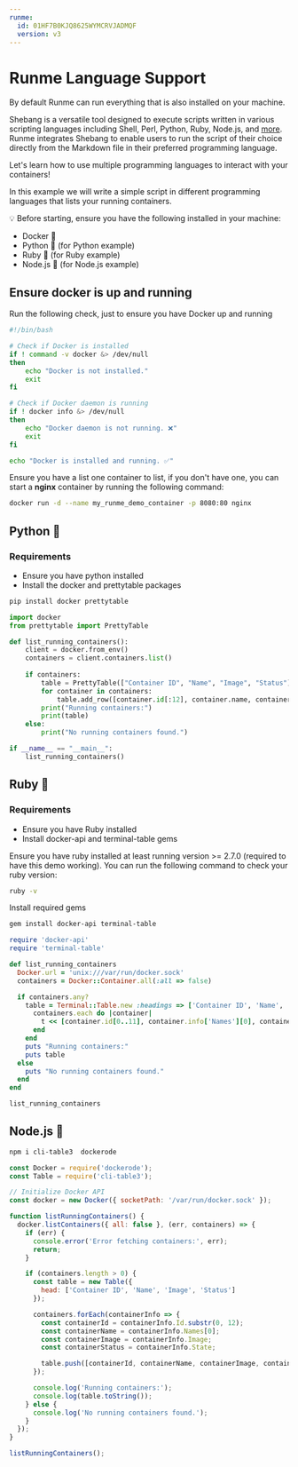 ```yaml
---
runme:
  id: 01HF7B0KJQ8625WYMCRVJADMQF
  version: v3
---
```


# Runme Language Support

By default Runme can run everything that is also installed on your machine.

Shebang is a versatile tool designed to execute scripts written in various scripting languages including Shell, Perl, Python, Ruby, Node.js, and [more](https://docs.runme.dev/configuration/shebang). Runme integrates Shebang to enable users to run the script of their choice directly from the Markdown file in their preferred programming language.

Let's learn how to use multiple programming languages to interact with your containers!

In this example we will write a simple script in different programming languages that lists your running containers.

💡 Before starting, ensure you have the following installed in your machine:

- Docker 🐳
- Python 🐍 (for Python example)
- Ruby 💎 (for Ruby example)
- Node.js 🍦 (for Node.js example)

## Ensure docker is up and running

Run the following check, just to ensure you have Docker up and running

```sh {"id":"01HTZBCXFZ0V7P4AXE70CNSGPG","terminalRows":"3"}
#!/bin/bash

# Check if Docker is installed
if ! command -v docker &> /dev/null
then
    echo "Docker is not installed."
    exit
fi

# Check if Docker daemon is running
if ! docker info &> /dev/null
then
    echo "Docker daemon is not running. ❌"
    exit
fi

echo "Docker is installed and running. ✅"

```

Ensure you have a list one container to list, if you don't have one, you can start a **nginx** container by running the following command:

```sh {"id":"01HTZBCXFZ0V7P4AXE70RXT9M1"}
docker run -d --name my_runme_demo_container -p 8080:80 nginx
```

## Python 🐍

### Requirements

- Ensure you have python installed
- Install the docker and prettytable packages

```sh {"id":"01HTZBCXFZ0V7P4AXE74GQN99H","terminalRows":"20"}
pip install docker prettytable
```

```py {"id":"01HTZBCXFZ0V7P4AXE77YQVFAG"}
import docker
from prettytable import PrettyTable

def list_running_containers():
    client = docker.from_env()
    containers = client.containers.list()
    
    if containers:
        table = PrettyTable(["Container ID", "Name", "Image", "Status"])
        for container in containers:
            table.add_row([container.id[:12], container.name, container.attrs['Config']['Image'], container.status])
        print("Running containers:")
        print(table)
    else:
        print("No running containers found.")

if __name__ == "__main__":
    list_running_containers()

```

## Ruby 💎

### Requirements

- Ensure you have Ruby installed
- Install docker-api and terminal-table gems

Ensure you have ruby installed at least running version >= 2.7.0 (required to have this demo working).
You can run the following command to check your ruby version:

```sh {"id":"01HTZBCXFZ0V7P4AXE79429E8J","name":"check-ruby-version","terminalRows":"2"}
ruby -v
```

Install required gems

```sh {"id":"01HTZBG5NYPFHDKP0BQTPDQSE3"}
gem install docker-api terminal-table
```

```rb {"id":"01HTZBCXFZ0V7P4AXE7CSQQ7ST"}
require 'docker-api'
require 'terminal-table'

def list_running_containers
  Docker.url = 'unix:///var/run/docker.sock'
  containers = Docker::Container.all(:all => false)

  if containers.any?
    table = Terminal::Table.new :headings => ['Container ID', 'Name', 'Image', 'Status'] do |t|
      containers.each do |container|
        t << [container.id[0..11], container.info['Names'][0], container.info['Image'], container.info['State']]
      end
    end
    puts "Running containers:"
    puts table
  else
    puts "No running containers found."
  end
end

list_running_containers

```

## Node.js 🍦

```sh {"background":"true","id":"01HTZBXZHJ1ARVB67SD6FQMXA7"}
npm i cli-table3  dockerode
```

```js {"id":"01HTZBCXFZ0V7P4AXE7D90XPDT"}
const Docker = require('dockerode');
const Table = require('cli-table3');

// Initialize Docker API
const docker = new Docker({ socketPath: '/var/run/docker.sock' });

function listRunningContainers() {
  docker.listContainers({ all: false }, (err, containers) => {
    if (err) {
      console.error('Error fetching containers:', err);
      return;
    }

    if (containers.length > 0) {
      const table = new Table({
        head: ['Container ID', 'Name', 'Image', 'Status']
      });

      containers.forEach(containerInfo => {
        const containerId = containerInfo.Id.substr(0, 12);
        const containerName = containerInfo.Names[0];
        const containerImage = containerInfo.Image;
        const containerStatus = containerInfo.State;

        table.push([containerId, containerName, containerImage, containerStatus]);
      });

      console.log('Running containers:');
      console.log(table.toString());
    } else {
      console.log('No running containers found.');
    }
  });
}

listRunningContainers();

```
